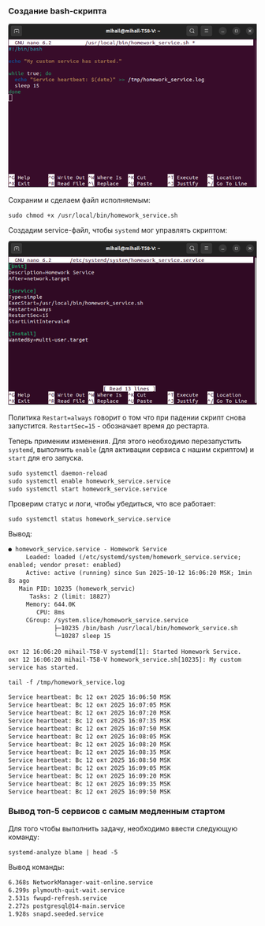 

### Создание bash-скрипта

![bash_script.png](img/bash_script.png)

Сохраним и сделаем файл исполняемым:

```shell
sudo chmod +x /usr/local/bin/homework_service.sh
```

Создадим service-файл, чтобы `systemd` мог управлять скриптом:

![service_file.png](img/service_file.png)

Политика `Restart=always` говорит о том что при падении скрипт снова запустится. `RestartSec=15` - обозначает время до рестарта.

Теперь применим изменения. Для этого необходимо перезапустить `systemd`, выполнить `enable` (для активации сервиса с нашим скриптом) и `start` для его запуска.

```shell
sudo systemctl daemon-reload
sudo systemctl enable homework_service.service
sudo systemctl start homework_service.service
```

Проверим статус и логи, чтобы убедиться, что все работает:

```shell
sudo systemctl status homework_service.service
```

Вывод:

```
● homework_service.service - Homework Service
     Loaded: loaded (/etc/systemd/system/homework_service.service; enabled; vendor preset: enabled)
     Active: active (running) since Sun 2025-10-12 16:06:20 MSK; 1min 8s ago
   Main PID: 10235 (homework_servic)
      Tasks: 2 (limit: 18827)
     Memory: 644.0K
        CPU: 8ms
     CGroup: /system.slice/homework_service.service
             ├─10235 /bin/bash /usr/local/bin/homework_service.sh
             └─10287 sleep 15

окт 12 16:06:20 mihail-T58-V systemd[1]: Started Homework Service.
окт 12 16:06:20 mihail-T58-V homework_service.sh[10235]: My custom service has started.
```

```shell
tail -f /tmp/homework_service.log
```

``` 
Service heartbeat: Вс 12 окт 2025 16:06:50 MSK
Service heartbeat: Вс 12 окт 2025 16:07:05 MSK
Service heartbeat: Вс 12 окт 2025 16:07:20 MSK
Service heartbeat: Вс 12 окт 2025 16:07:35 MSK
Service heartbeat: Вс 12 окт 2025 16:07:50 MSK
Service heartbeat: Вс 12 окт 2025 16:08:05 MSK
Service heartbeat: Вс 12 окт 2025 16:08:20 MSK
Service heartbeat: Вс 12 окт 2025 16:08:35 MSK
Service heartbeat: Вс 12 окт 2025 16:08:50 MSK
Service heartbeat: Вс 12 окт 2025 16:09:05 MSK
Service heartbeat: Вс 12 окт 2025 16:09:20 MSK
Service heartbeat: Вс 12 окт 2025 16:09:35 MSK
Service heartbeat: Вс 12 окт 2025 16:09:50 MSK
```

### Вывод топ-5 сервисов с самым медленным стартом

Для того чтобы выполнить задачу, необходимо ввести следующую команду:

```shell
systemd-analyze blame | head -5
```

Вывод команды:

```
6.368s NetworkManager-wait-online.service
6.299s plymouth-quit-wait.service
2.531s fwupd-refresh.service
2.272s postgresql@14-main.service
1.928s snapd.seeded.service
```